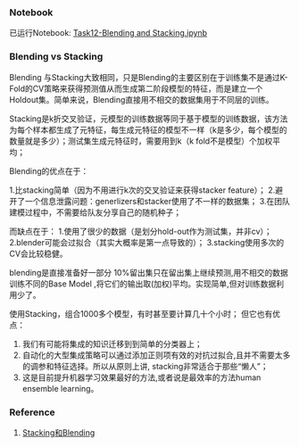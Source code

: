 ### Notebook ###

已运行Notebook: [Task12-Blending and Stacking.ipynb](https://github.com/frankyangdev/DataMining-Learning/blob/main/LearningEnsemble/Task12-Blending%20and%20Stacking.ipynb)


### Blending vs Stacking ###

Blending 与Stacking大致相同，只是Blending的主要区别在于训练集不是通过K-Fold的CV策略来获得预测值从而生成第二阶段模型的特征，而是建立一个Holdout集。简单来说，Blending直接用不相交的数据集用于不同层的训练。

Stacking是k折交叉验证，元模型的训练数据等同于基于模型的训练数据，该方法为每个样本都生成了元特征，每生成元特征的模型不一样（k是多少，每个模型的数量就是多少）；测试集生成元特征时，需要用到k（k fold不是模型）个加权平均；


Blending的优点在于：

1.比stacking简单（因为不用进行k次的交叉验证来获得stacker feature）；
2.避开了一个信息泄露问题：generlizers和stacker使用了不一样的数据集；
3.在团队建模过程中，不需要给队友分享自己的随机种子；

而缺点在于：
1.使用了很少的数据（是划分hold-out作为测试集，并非cv）；
2.blender可能会过拟合（其实大概率是第一点导致的）；
3.stacking使用多次的CV会比较稳健。

blending是直接准备好一部分 10%留出集只在留出集上继续预测,用不相交的数据训练不同的Base Model ,将它们的输出取(加权)平均。实现简单,但对训练数据利用少了。

使用Stacking，组合1000多个模型，有时甚至要计算几十个小时；
但它也有优点：

1. 我们有可能将集成的知识迁移到到简单的分类器上；
2. 自动化的大型集成策略可以通过添加正则项有效的对抗过拟合,且并不需要太多的调参和特征选择。所以从原则上讲, stacking非常适合于那些“懒人”；
3. 这是目前提升机器学习效果最好的方法,或者说是最效率的方法human ensemble learning。




### Reference ###

1. [Stacking和Blending](https://blog.csdn.net/tomatotian/article/details/103054883)
